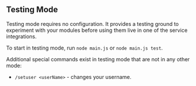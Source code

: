 ## Testing Mode

Testing mode requires no configuration. It provides a testing ground to experiment with your modules before using them live in one of the service integrations.

To start in testing mode, run `node main.js` or `node main.js test`.

Additional special commands exist in testing mode that are not in any other mode:

- `/setuser <userName>` - changes your username.
